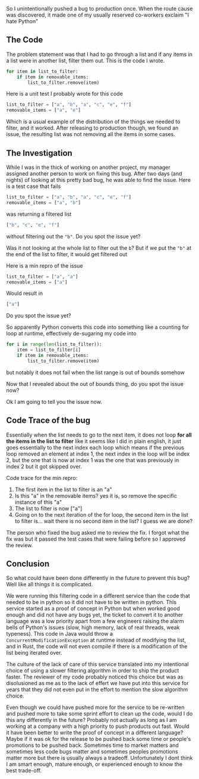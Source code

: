 
So I unintentionally pushed a bug to production once. When the route cause was discovered, it made one of my usually reserved co-workers exclaim "I hate Python"

## The Code

The problem statement was that I had to go through a list and if any items in a list were in another list, filter them out. This is the code I wrote.

```python
for item in list_to_filter:
    if item in removable_items:
        list_to_filter.remove(item)
```

Here is a unit test I probably wrote for this code

```python
list_to_filter = ["a", "b", "a", "c", "e", "f"]
removable_items = ["a", "e"]
```

Which is a usual example of the distribution of the things we needed to filter, and it worked. After releasing to production though, we found an issue, the resulting list was not removing all the items in some cases.

## The Investigation

While I was in the thick of working on another project, my manager assigned another person to work on fixing this bug. After two days (and nights) of looking at this pretty bad bug, he was able to find the issue. Here is a test case that fails

```python
list_to_filter = ["a", "b", "a", "c", "e", "f"]
removable_items = ["a", "b"]
```

was returning a filtered list
```python
["b", "c", "e", "f"]
```
without filtering out the `"b"`. Do you spot the issue yet?

Was it not looking at the whole list to filter out the `b`? But if we put the `"b"` at the end of the list to filter, it would get filtered out

Here is a min repro of the issue
```python
list_to_filter = ["a", "a"]
removable_items = ["a"]
```

Would result in
```python
["a"]
```

Do you spot the issue yet?

So apparently Python converts this code into something like a counting for loop at runtime, effectively de-sugaring my code into
```python
for i in range(len(list_to_filter)):
    item = list_to_filter[i]
    if item in removable_items:
        list_to_filter.remove(item)
```
but notably it does not fail when the list range is out of bounds somehow

Now that I revealed about the out of bounds thing, do you spot the issue now?

Ok I am going to tell you the issue now.

## Code Trace of the bug

Essentially when the list needs to go to the next item, it does not loop **for all the items in the list to filter** like it seems like I did in plain english, it just goes essentially to the next index each loop which means if the previous loop removed an element at index 1, the next index in the loop will be index 2, but the one that is now at index 1 was the one that was previously in index 2 but it got skipped over.

Code trace for the min repro:

1. The first item in the list to filter is an "a"
2. Is this "a" in  the removable items? yes it is, so remove the specific instance of this "a"
3. The list to filter is now ["a"]
4. Going on to the next iteration of the for loop, the second item in the list to filter is... wait there is no second item in the list? I guess we are done?


The person who fixed the bug asked me to review the fix. I forgot what the fix was but it passed the test cases that were failing before so I approved the review.

## Conclusion
So what could have been done differently in the future to prevent this bug? Well like all things it is complicated.

We were running this filtering code in a different service than the code that needed to be in python so it did not have to be written in python. This service started as a proof of concept in Python but when worked good enough and did not have any bugs yet, the ticket to convert it to another language was a low priority apart from a few engineers raising the alarm bells of Python's issues (slow, high memory, lack of real threads, weak typeness). This code in Java would throw a `ConcurrentModificationException` at runtime instead of modifying the list, and in Rust, the code will not even compile if there is a modification of the list being iterated over.

The culture of the lack of care of this service translated into my intentional choice of using a slower filtering algorithm in order to ship the product faster. The reviewer of my code probably noticed this choice but was as disolusioned as me as to the lack of effert we have put into this service for years that they did not even put in the effort to mention the slow algorithm choice.

Even though we could have pushed more for the service to be re-written and pushed more to take some sprint effort to clean up the code, would I do this any differently in the future? Probably not actually as long as I am working at a company with a high priority to push products out fast. Would it have been better to write the proof of concept in a different language? Maybe if it was ok for the release to be pushed back some time or people's promotions to be pushed back. Sometimes time to market matters and sometimes less code bugs matter and sometimes peoples promotions matter more but there is usually always a tradeoff. Unfortunately I dont think I am smart enough, mature enough, or experienced enough to know the best trade-off.






